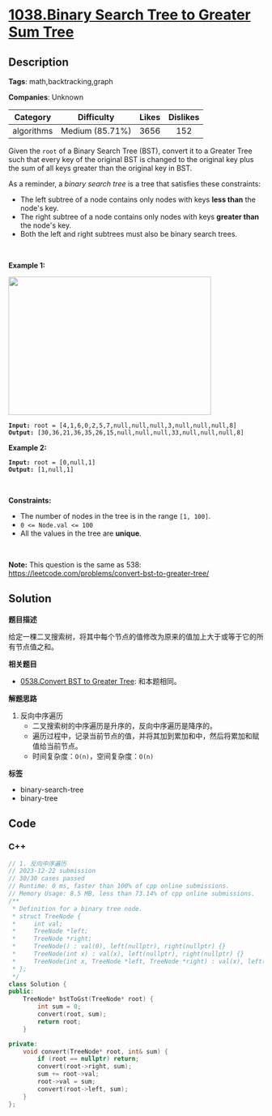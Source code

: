 # [1038.Binary Search Tree to Greater Sum Tree](https://leetcode.com/problems/binary-search-tree-to-greater-sum-tree/description/)

## Description

**Tags**: math,backtracking,graph

**Companies**: Unknown

|  Category  |   Difficulty    | Likes | Dislikes |
| :--------: | :-------------: | :---: | :------: |
| algorithms | Medium (85.71%) | 3656  |   152    |

<p>Given the <code>root</code> of a Binary Search Tree (BST), convert it to a Greater Tree such that every key of the original BST is changed to the original key plus the sum of all keys greater than the original key in BST.</p>
<p>As a reminder, a <em>binary search tree</em> is a tree that satisfies these constraints:</p>
<ul>
  <li>The left subtree of a node contains only nodes with keys <strong>less than</strong> the node&#39;s key.</li>
  <li>The right subtree of a node contains only nodes with keys <strong>greater than</strong> the node&#39;s key.</li>
  <li>Both the left and right subtrees must also be binary search trees.</li>
</ul>
<p>&nbsp;</p>
<p><strong class="example">Example 1:</strong></p>
<img alt="" src="https://assets.leetcode.com/uploads/2019/05/02/tree.png" style="width: 400px; height: 273px;" />
<pre><code><strong>Input:</strong> root = [4,1,6,0,2,5,7,null,null,null,3,null,null,null,8]
<strong>Output:</strong> [30,36,21,36,35,26,15,null,null,null,33,null,null,null,8]</code></pre>
<p><strong class="example">Example 2:</strong></p>
<pre><code><strong>Input:</strong> root = [0,null,1]
<strong>Output:</strong> [1,null,1]</code></pre>
<p>&nbsp;</p>
<p><strong>Constraints:</strong></p>
<ul>
  <li>The number of nodes in the tree is in the range <code>[1, 100]</code>.</li>
  <li><code>0 &lt;= Node.val &lt;= 100</code></li>
  <li>All the values in the tree are <strong>unique</strong>.</li>
</ul>
<p>&nbsp;</p>
<p><strong>Note:</strong> This question is the same as 538: <a href="https://leetcode.com/problems/convert-bst-to-greater-tree/" target="_blank">https://leetcode.com/problems/convert-bst-to-greater-tree/</a></p>

## Solution

**题目描述**

给定一棵二叉搜索树，将其中每个节点的值修改为原来的值加上大于或等于它的所有节点值之和。

**相关题目**

- [0538.Convert BST to Greater Tree](0538.convert-bst-to-greater-tree.md): 和本题相同。

**解题思路**

1. 反向中序遍历
   - 二叉搜索树的中序遍历是升序的，反向中序遍历是降序的。
   - 遍历过程中，记录当前节点的值，并将其加到累加和中，然后将累加和赋值给当前节点。
   - 时间复杂度：`O(n)`，空间复杂度：`O(n)`

**标签**

- binary-search-tree
- binary-tree

<!-- code start -->
## Code

### C++

```cpp
// 1. 反向中序遍历
// 2023-12-22 submission
// 30/30 cases passed
// Runtime: 0 ms, faster than 100% of cpp online submissions.
// Memory Usage: 8.5 MB, less than 73.14% of cpp online submissions.
/**
 * Definition for a binary tree node.
 * struct TreeNode {
 *     int val;
 *     TreeNode *left;
 *     TreeNode *right;
 *     TreeNode() : val(0), left(nullptr), right(nullptr) {}
 *     TreeNode(int x) : val(x), left(nullptr), right(nullptr) {}
 *     TreeNode(int x, TreeNode *left, TreeNode *right) : val(x), left(left), right(right) {}
 * };
 */
class Solution {
public:
    TreeNode* bstToGst(TreeNode* root) {
        int sum = 0;
        convert(root, sum);
        return root;
    }

private:
    void convert(TreeNode* root, int& sum) {
        if (root == nullptr) return;
        convert(root->right, sum);
        sum += root->val;
        root->val = sum;
        convert(root->left, sum);
    }
};
```

<!-- code end -->
